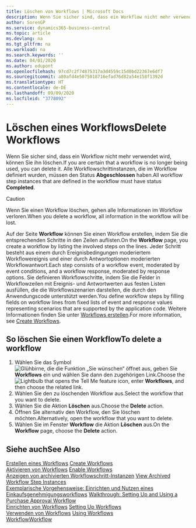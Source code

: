 ```yaml
---
title: Löschen von Workflows | Microsoft Docs
description: Wenn Sie sicher sind, dass ein Workflow nicht mehr verwendet wird, können Sie ihn löschen. Alle Workflowschrittinstanzen, die im Workflow definiert wurden, müssen den Status **Abgeschlossen** haben.
author: SorenGP
ms.service: dynamics365-business-central
ms.topic: article
ms.devlang: na
ms.tgt_pltfrm: na
ms.workload: na
ms.search.keywords: ''
ms.date: 04/01/2020
ms.author: edupont
ms.openlocfilehash: 97cd7c2f74875317a3d4559c15d0bd22367e6df7
ms.sourcegitcommit: a80afd4e5075018716efad76d82a54e158f1392d
ms.translationtype: HT
ms.contentlocale: de-DE
ms.lasthandoff: 09/09/2020
ms.locfileid: "3778092"
---
```

# <a name="delete-workflows"></a><span data-ttu-id="01fe5-104">Löschen eines Workflows</span><span class="sxs-lookup"><span data-stu-id="01fe5-104">Delete Workflows</span></span>
<span data-ttu-id="01fe5-105">Wenn Sie sicher sind, dass ein Workflow nicht mehr verwendet wird, können Sie ihn löschen.</span><span class="sxs-lookup"><span data-stu-id="01fe5-105">If you are certain that a workflow is no longer being used, you can delete it.</span></span> <span data-ttu-id="01fe5-106">Alle Workflowschrittinstanzen, die im Workflow definiert wurden, müssen den Status **Abgeschlossen** haben.</span><span class="sxs-lookup"><span data-stu-id="01fe5-106">All workflow step instances that are defined in the workflow must have status **Completed**.</span></span>  

> [!CAUTION]  
>  <span data-ttu-id="01fe5-107">Wenn Sie einen Workflow löschen, gehen alle Informationen im Workflow verloren.</span><span class="sxs-lookup"><span data-stu-id="01fe5-107">When you delete a workflow, all information in the workflow will be lost.</span></span>  

 <span data-ttu-id="01fe5-108">Auf der Seite **Workflow** können Sie einen Workflow erstellen, indem Sie die entsprechenden Schritte in den Zeilen auflisten.</span><span class="sxs-lookup"><span data-stu-id="01fe5-108">On the **Workflow** page, you create a workflow by listing the involved steps on the lines.</span></span> <span data-ttu-id="01fe5-109">Jeder Schritt besteht aus einem durch Ereignisbedingungen moderiertem Workflowereignis und einer durch Antwortoptionen moderierten Workflowantwort.</span><span class="sxs-lookup"><span data-stu-id="01fe5-109">Each step consists of a workflow event, moderated by event conditions, and a workflow response, moderated by response options.</span></span> <span data-ttu-id="01fe5-110">Sie definieren Workflowschritte, indem Sie die Felder in Workflowzeilen mit Ereignis- und Antwortwerten aus festen Listen ausfüllen, die die Workflowszenarien darstellen, die durch den Anwendungscode unterstützt werden.</span><span class="sxs-lookup"><span data-stu-id="01fe5-110">You define workflow steps by filling fields on workflow lines from fixed lists of event and response values representing scenarios that are supported by the application code.</span></span> <span data-ttu-id="01fe5-111">Weitere Informationen finden Sie unter [Workflows erstellen](across-how-to-create-workflows.md).</span><span class="sxs-lookup"><span data-stu-id="01fe5-111">For more information, see [Create Workflows](across-how-to-create-workflows.md).</span></span>  

## <a name="to-delete-a-workflow"></a><span data-ttu-id="01fe5-112">So löschen Sie einen Workflow</span><span class="sxs-lookup"><span data-stu-id="01fe5-112">To delete a workflow</span></span>  
1.  <span data-ttu-id="01fe5-113">Wählen Sie das Symbol ![Glühbirne, die die Funktion „Sie wünschen“ öffnet](media/ui-search/search_small.png "Was möchten Sie tun?") aus, geben Sie **Workflows** ein und wählen Sie dann den zugehörigen Link.</span><span class="sxs-lookup"><span data-stu-id="01fe5-113">Choose the ![Lightbulb that opens the Tell Me feature](media/ui-search/search_small.png "Tell me what you want to do") icon, enter **Workflows**, and then choose the related link.</span></span>  
2.  <span data-ttu-id="01fe5-114">Wählen Sie den zu löschenden Workflow aus.</span><span class="sxs-lookup"><span data-stu-id="01fe5-114">Select the workflow that you want to delete.</span></span>  
3.  <span data-ttu-id="01fe5-115">Wählen Sie die Aktion **Löschen** aus.</span><span class="sxs-lookup"><span data-stu-id="01fe5-115">Choose the **Delete** action.</span></span>  
4.  <span data-ttu-id="01fe5-116">Öffnen Sie alternativ den Workflow, den Sie löschen möchten.</span><span class="sxs-lookup"><span data-stu-id="01fe5-116">Alternatively, open the workflow that you want to delete.</span></span>  
5.  <span data-ttu-id="01fe5-117">Wählen Sie im Fenster **Workflow** die Aktion **Löschen** aus.</span><span class="sxs-lookup"><span data-stu-id="01fe5-117">On the **Workflow** page, choose the **Delete** action.</span></span>  

## <a name="see-also"></a><span data-ttu-id="01fe5-118">Siehe auch</span><span class="sxs-lookup"><span data-stu-id="01fe5-118">See Also</span></span>  
 <span data-ttu-id="01fe5-119">[Erstellen eines Workflows](across-how-to-create-workflows.md) </span><span class="sxs-lookup"><span data-stu-id="01fe5-119">[Create Workflows](across-how-to-create-workflows.md) </span></span>  
 <span data-ttu-id="01fe5-120">[Aktivieren von Workflows](across-how-to-enable-workflows.md) </span><span class="sxs-lookup"><span data-stu-id="01fe5-120">[Enable Workflows](across-how-to-enable-workflows.md) </span></span>  
 <span data-ttu-id="01fe5-121">[Anzeigen von archivierten Workflowschritt-Instanzen](across-how-to-view-archived-workflow-step-instances.md) </span><span class="sxs-lookup"><span data-stu-id="01fe5-121">[View Archived Workflow Step Instances](across-how-to-view-archived-workflow-step-instances.md) </span></span>  
 <span data-ttu-id="01fe5-122">[Exemplarische Vorgehensweise: Einrichten und Nutzen eines Einkaufsgenehmigungsworkflows](walkthrough-setting-up-and-using-a-purchase-approval-workflow.md) </span><span class="sxs-lookup"><span data-stu-id="01fe5-122">[Walkthrough: Setting Up and Using a Purchase Approval Workflow](walkthrough-setting-up-and-using-a-purchase-approval-workflow.md) </span></span>  
 <span data-ttu-id="01fe5-123">[Einrichten von Workflows](across-set-up-workflows.md) </span><span class="sxs-lookup"><span data-stu-id="01fe5-123">[Setting Up Workflows](across-set-up-workflows.md) </span></span>  
 <span data-ttu-id="01fe5-124">[Verwenden von Workflows](across-use-workflows.md) </span><span class="sxs-lookup"><span data-stu-id="01fe5-124">[Using Workflows](across-use-workflows.md) </span></span>  
 [<span data-ttu-id="01fe5-125">Workflow</span><span class="sxs-lookup"><span data-stu-id="01fe5-125">Workflow</span></span>](across-workflow.md)   
